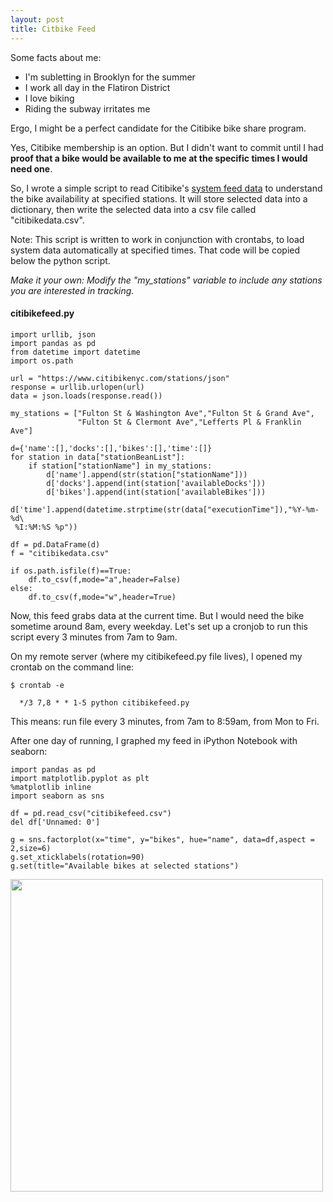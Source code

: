 ```yaml
---
layout: post
title: Citbike Feed
---
```


Some facts about me:

 * I'm subletting in Brooklyn for the summer
 * I work all day in the Flatiron District
 * I love biking
 * Riding the subway irritates me

Ergo, I might be a perfect candidate for the Citibike bike share program.

Yes, Citibike membership is an option. But I didn't want to commit until I had <b>proof that a bike would be available to me at the specific times I would need one</b>.

So, I wrote a simple script to read Citibike's <a href = "https://www.citibikenyc.com/stations/json" target="_blank">system feed data</a> to understand the bike availability at specified stations. It will store selected data into a dictionary, then write the selected data into a csv file called "citibikedata.csv".

Note: This script is written to work in conjunction with crontabs, to load system data automatically at specified times. That code will be copied below the python script.

<i>Make it your own: Modify the "my_stations" variable to include any stations you are interested in tracking.</i>

#### citibikefeed.py

```
import urllib, json
import pandas as pd
from datetime import datetime
import os.path

url = "https://www.citibikenyc.com/stations/json"
response = urllib.urlopen(url)
data = json.loads(response.read())

my_stations = ["Fulton St & Washington Ave","Fulton St & Grand Ave",
               "Fulton St & Clermont Ave","Lefferts Pl & Franklin Ave"]

d={'name':[],'docks':[],'bikes':[],'time':[]}
for station in data["stationBeanList"]:
    if station["stationName"] in my_stations:
        d['name'].append(str(station["stationName"]))
        d['docks'].append(int(station['availableDocks']))
        d['bikes'].append(int(station['availableBikes']))
        d['time'].append(datetime.strptime(str(data["executionTime"]),"%Y-%m-%d\
 %I:%M:%S %p"))

df = pd.DataFrame(d)
f = "citibikedata.csv"

if os.path.isfile(f)==True:
    df.to_csv(f,mode="a",header=False)
else:
    df.to_csv(f,mode="w",header=True)
```

Now, this feed grabs data at the current time. But I would need the bike sometime around 8am, every weekday. Let's set up a cronjob to run this script every 3 minutes from 7am to 9am.

On my remote server (where my citibikefeed.py file lives), I opened my crontab on the command line:

```
$ crontab -e
```

```
  */3 7,8 * * 1-5 python citibikefeed.py
```

This means: run file every 3 minutes, from 7am to 8:59am, from Mon to Fri.

After one day of running, I graphed my feed in iPython Notebook with seaborn:

```
import pandas as pd
import matplotlib.pyplot as plt
%matplotlib inline
import seaborn as sns

df = pd.read_csv("citibikefeed.csv")
del df['Unnamed: 0']

g = sns.factorplot(x="time", y="bikes", hue="name", data=df,aspect = 2,size=6)
g.set_xticklabels(rotation=90)
g.set(title="Available bikes at selected stations")
```

<img style= "width: 500px;" src="http://cgerson.github.io/images/availbikes.png">